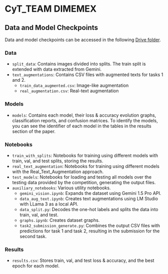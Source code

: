 # CyT_TEAM DIMEMEX

## Data and Model Checkpoints

Data and model checkpoints can be accessed in the following [Drive folder](https://drive.google.com/file/d/1ORiaeYBQ6NNJE1kHS8ZqYI9WvW2zffsI/view?usp=sharing).

### Data

- `split_data`: Contains images divided into splits. The train split is extended with data extracted from Gemini.
- `text_augmentations`: Contains CSV files with augmented texts for tasks 1 and 2.
  - `train_data_augmented.csv`: Image-like augmentation
  - `real_augmentation.csv`: Real-text augmentation

### Models

- `models`: Contains each model, their loss & accuracy evolution graphs, classification reports, and confusion matrices. To identify the models, you can see the identifier of each model in the tables in the results section of the paper.

### Notebooks

- `train_with_splits`: Notebooks for training using different models with train, val, and test splits, storing the results.
- `real_text_augmentation`: Notebooks for training using different models with the Real_Text_Augmentation approach.
- `test_models`: Notebooks for loading and testing all models over the testing data provided by the competition, generating the output files.
- `auxiliary_notebooks`: Various utility notebooks.
  - `gemini_vision.ipynb`: Expands the dataset using Gemini 1.5 Pro API.
  - `data_aug_text.ipynb`: Creates text augmentations using LM Studio with LLama 3 as a local API.
  - `data_split.py`: Decodes the one-hot labels and splits the data into train, val, and test.
  - `graphs.ipynb`: Creates dataset graphs.
  - `task2_submission_generate.py`: Combines the output CSV files with predictions for task 1 and task 2, resulting in the submission for the second task.

### Results

- `results.csv`: Stores train, val, and test loss & accuracy, and the best epoch for each model.


